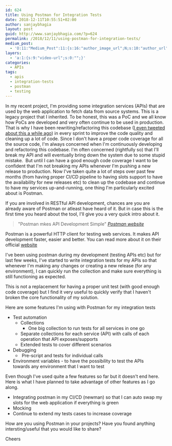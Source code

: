 ```yaml
---
id: 624
title: Using Postman for Integration Tests
date: 2018-12-11T10:55:51+02:00
author: sanjaybhagia
layout: post
guid: http://www.sanjaybhagia.com/?p=624
permalink: /2018/12/11/using-postman-for-integration-tests/
medium_post:
  - 'O:11:"Medium_Post":11:{s:16:"author_image_url";N;s:10:"author_url";N;s:11:"byline_name";N;s:12:"byline_email";N;s:10:"cross_link";s:2:"no";s:2:"id";N;s:21:"follower_notification";s:3:"yes";s:7:"license";s:19:"all-rights-reserved";s:14:"publication_id";s:2:"-1";s:6:"status";s:5:"draft";s:3:"url";N;}'
layers:
  - 'a:1:{s:9:"video-url";s:0:"";}'
categories:
  - APIs
tags:
  - apis
  - integration-tests
  - postman
  - testing
---
```

<!-- wp:paragraph {"align":"left"} -->
In my recent project, I'm providing some integration services (APIs) that are used by the web application to fetch data from source systems. This is a legacy project that I inherited. To be honest, this was a PoC and we all know how PoCs are developed and very often continue to be used in production. That is why I have been rewriting/refactoring this codebase ([I even tweeted about this a while ago](https://twitter.com/bhagiasanjay/status/1054740627978641410)) in every sprint to improve the code quality and cleaning up a lot of code. Since I don't have a proper code coverage for all the source code, I'm always concerned when I'm continuously developing and refactoring this codebase. I'm often concerned (rightfully so) that I'll break my API and will eventually bring down the system due to some stupid mistake.  But until I can have a good enough code coverage I want to be confident that I'm not breaking my APIs whenever I'm pushing a new release to production. Now I've taken quite a lot of steps over past few months (from having proper CI/CD pipeline to having slots support to have the availability for new releases etc) to clean up the codebase and continue to have my services up-and-running, one thing I'm particularly excited about is Postman.
<!-- /wp:paragraph -->

<!-- wp:paragraph -->
<p>If you are involved in RESTful API development, chances are you are already aware of Postman or <g class="gr_ gr_5 gr-alert gr_spell gr_inline_cards gr_run_anim ContextualSpelling ins-del multiReplace" id="5" data-gr-id="5">atleast</g> have heard of it. But in case this is the first time you heard about the tool, I'll give you a very quick intro about it.&nbsp;</p>
<!-- /wp:paragraph -->

<!-- wp:pullquote {"align":"center","className":"aligncenter"} -->
> "Postman mkes API Development Simple"
> [*Postman website*]('https://www.getpostman.com')
<!-- <figure class="wp-block-pullquote aligncenter"><blockquote><p>"Postman Makes API Development Simple"</p><cite><a href="https://www.getpostman.com/" target="_blank">Postman website</a></cite></blockquote></figure> -->
<!-- /wp:pullquote -->

<!-- wp:paragraph -->
Postman is a powerful HTTP client for testing web services. It makes API development faster, easier and better. You can read more about it on their official [website](https://www.getpostman.com)
<!-- /wp:paragraph -->

<!-- wp:paragraph -->
<p>I've been using postman during my development (testing APIs etc) but for last few weeks, I've started to write integration tests for my APIs so that whenever I'm making any changes or creating a new release (for any environment), I can quickly run the collection and make sure everything is still functioning as expected.&nbsp;</p>
<!-- /wp:paragraph -->

<!-- wp:paragraph -->
<p>This is not a replacement <g class="gr_ gr_63 gr-alert sel gr_gramm gr_replaced gr_inline_cards gr_disable_anim_appear Grammar multiReplace" id="63" data-gr-id="63">for</g> having a proper unit test (with good enough code coverage) but I find it very useful to quickly verify that I&nbsp;haven't broken the core functionality of my solution.&nbsp;</p>
<!-- /wp:paragraph -->

<!-- wp:paragraph -->
<p>Here are some features I'm using with Postman for my integration tests</p>
<!-- /wp:paragraph -->

<!-- wp:list -->
<ul><li>Test automation<ul><li>Collections<ul><li>One big collection to run tests for all services in one go</li></ul></li><li>Separate collections for each service (API) with calls of each operation that API exposes/supports</li><li>Extended tests to cover different scenarios</li></ul></li><li>Debugging<ul><li>&nbsp;Pre-script and tests for individual calls</li></ul></li><li>Environment variables - to have the possibility to test the APIs towards&nbsp;any environment that I want to test&nbsp;</li></ul>
<!-- /wp:list -->

<!-- wp:paragraph -->
<p>Even though I've used quite a few features so far but it doesn't end here. Here is what I have planned to take advantage of other features as I go along.&nbsp;<br></p>
<!-- /wp:paragraph -->

<!-- wp:list -->
<ul><li>Integrating postman in my CI/CD (<g class="gr_ gr_3 gr-alert gr_spell gr_inline_cards gr_disable_anim_appear ContextualSpelling ins-del multiReplace" id="3" data-gr-id="3">newman</g>) so that I can&nbsp;auto swap&nbsp;my slots for the web application if everything is green</li><li>Mocking</li><li>Continue to extend my tests cases to increase coverage<br></li></ul>
<!-- /wp:list -->

<!-- wp:paragraph -->
<p>How are you using Postman in your projects? Have you found anything intersting/useful that you would like to share?</p>
<!-- /wp:paragraph -->

<!-- wp:paragraph -->
<p>Cheers</p>
<!-- /wp:paragraph -->